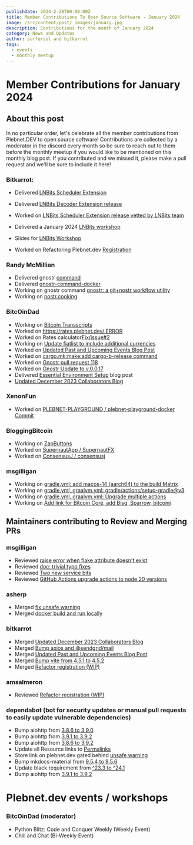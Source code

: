 ```yaml
---
publishDate: 2024-2-28T00:00:00Z
title: Member Contributions To Open Source Software - January 2024
image: /src/content/post/_images/january.jpg
description: Contributions for the month of January 2024
category: News and Updates
author: surfersol and bitkarrot
tags:
  - events
  - monthly meetup
---
```


# Member Contributions for January 2024

## About this post

In no particular order, let's celebrate all the member contributions from Plebnet.DEV to open source software! Contributions are collected by a moderator in the discord every month so be sure to reach out to them before the monthly meetup if you would like to be mentioned on this monthly blog post. If you contributed and we missed it, please make a pull request and we'll be sure to include it here!


### Bitkarrot:

- Delivered [LNBits Scheduler Extension](https://github.com/bitkarrot/scheduler) 
- Delivered [LNBits Decoder Extension release](https://github.com/bitkarrot/decoder)
- Worked on [LNBits Scheduler Extension release vetted by LNBits team](https://github.com/bitkarrot/scheduler/)
- Delivered a January 2024 [LNBits workshop](https://github.com/plebnet-dev/Workshops)
- Slides for [LNBits Workshop](https://github.com/plebnet-dev/Workshops/blob/main/LNBitsJan2024Workshop.pdf) 

- Worked on Refactoring Plebnet.dev [Registration](https://github.com/plebnet-dev/website/commit/acc11097aeed49786758c16344b4931d9478beab)

### Randy McMillian

- Delivered gnostr [command](https://github.com/gnostr-org/gnostr-command)
- Delivered [gnostr-command-docker](https://github.com/gnostr-org/gnostr-command/blob/master/gnostr-command-docker)
- Working on gnostr command [gnostr: a git+nostr workflow utility](https://command.gnostr.org/)
- Working on [nostr.cooking](https://github.com/github-tijlxyz/nostr.cooking)

### BitcOinDad
- Working on [Bitcoin Transscripts](https://github.com/bitcointranscripts/bitcointranscripts/pull/387)
- Worked on [https://rates.plebnet.dev/ ERROR](https://github.com/plebnet-dev/website/issues/92)
- Worked on Rates calculator[Fix/issue#2](https://github.com/plebnet-dev/rates/pull/3)
- Working on [Update fiatlist to include additional currencies](https://github.com/plebnet-dev/rates/issues/4)
- Worked on [Updated Past and Upcoming Events Blog Post](https://github.com/plebnet-dev/website/pull/97)
- Worked on [cargo.mk:make:add cargo-b-release command](https://github.com/gnostr-org/gnostr-bits/pull/3)
- Worked on [Gnostr pull request 118](https://github.com/gnostr-org/gnostr/pull/118)
- Worked on [Gnostr Update to v.0.0.17](https://github.com/plebnet-dev/gnostr/pull/1)
- Delivered [Essential Environment Setup](https://github.com/plebnet-dev/website/pull/109) blog post
-  [Updated December 2023 Collaborators Blog](https://github.com/plebnet-dev/website/pull/101)

### XenonFun
- Worked on [PLEBNET-PLAYGROUND / plebnet-playground-docker Commit](https://github.com/PLEBNET-PLAYGROUND/plebnet-playground-docker)

### BloggingBitcoin
- Working on [ZapButtons](https://github.com/BrutusBondBTC/ZapButtons/commits/main/) 
- Worked on [SupernautApp / SupernautFX](https://github.com/SupernautApp/SupernautFX)
- Worked on [ConsensusJ / consensusj](https://github.com/ConsensusJ/consensusj)

### msgilligan
- Working on [gradle.yml: add macos-14 (aarch64) to the build Matrix](https://github.com/bitcoinj/bitcoinj/pull/3345)
- Working on [gradle.yml, graalvm.yml: gradle/actions/setup-gradle@v3](https://github.com/bitcoinj/bitcoinj/pull/3346)
- Working on [gradle.yml, graalvm.yml: Upgrade multiple actions](https://github.com/bitcoinj/bitcoinj/pull/3347)
- Working on [Add link for Bitcoin Core, add Bisq, Sparrow, bitcoinj](https://github.com/BTCMedia/B24-Open-Source-Program/pull/369)

## Maintainers contributing to Review and Merging PRs

### msgilligan
- Reviewed [raise error when flake attribute doesn't exist](https://github.com/hercules-ci/flake-parts/pull/200)
- Reviewed [doc: trivial typo fixes](https://github.com/openjdk/jextract/pull/171)
- Reviewed [Two new service bits](https://github.com/bitcoinj/bitcoinj/pull/3343)
- Reviewed [GitHub Actions upgrade actions to node 20 versions](https://github.com/ConsensusJ/consensusj/pull/155)

### asherp
- Merged [fix unsafe warning](https://github.com/plebnet-dev/website/pull/102)
- Merged [docker build and run locally](https://github.com/plebnet-dev/website/pull/100)

### bitkarrot
- Merged [Updated December 2023 Collaborators Blog](https://github.com/plebnet-dev/website/pull/101)
- Merged [Bump axios and @sendgrid/mail](https://github.com/plebnet-dev/website/pull/98)
- Merged [Updated Past and Upcoming Events Blog Post](https://github.com/plebnet-dev/website/pull/97)
- Merged [Bump vite from 4.5.1 to 4.5.2](https://github.com/plebnet-dev/website/pull/96)
- Merged [Refactor registration (WIP)](https://github.com/plebnet-dev/website/pull/95)

### amsalmeron
- Reviewed [Refactor registration (WIP)](https://github.com/plebnet-dev/website/pull/95)


### dependabot (bot for security updates or manual pull requests to easily update vulnerable dependencies)
- Bump aiohttp from [3.8.6 to 3.9.0](https://github.com/lightningames/nostr-telegram/pull/14)
- Bump aiohttp from [3.9.1 to 3.9.2](https://github.com/lightningames/pylnbits/pull/108)
- Bump aiohttp from [3.8.6 to 3.9.2](https://github.com/lightningames/nostr-telegram/pull/16)
- Update all Resource links to [Permalinks](https://github.com/plebnet-dev/website/issues/58) 
- Store link on plebnet.dev gated behind [unsafe warning](https://github.com/plebnet-dev/website/issues/89)
- Bump mkdocs-material from [9.5.4 to 9.5.6](https://github.com/lightningames/pylnbits/pull/107)
- Update black requirement from [^23.3 to ^24.1](https://github.com/lightningames/pylnbits/pull/106)
- Bump aiohttp from [3.9.1 to 3.9.2](https://github.com/lightningames/pylnbits/pull/105)

# Plebnet.dev events / workshops

### BitcOinDad (moderator)
- Python Blitz: Code and Conquer Weekly (Weekly Event)
- Chill and Chat (Bi-Weekly Event)
